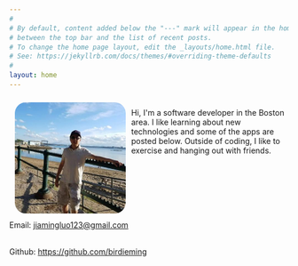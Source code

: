 ```yaml
---
#
# By default, content added below the "---" mark will appear in the home page
# between the top bar and the list of recent posts.
# To change the home page layout, edit the _layouts/home.html file.
# See: https://jekyllrb.com/docs/themes/#overriding-theme-defaults
#
layout: home
---
```


<div>

<img src="/assets/mypic.jpg" width="200" align="left" style="margin:10px;border-radius:10%"/>

<p style="padding-top:20px;margin-bottom:100px">
Hi, I'm a software developer in the Boston area. I like learning about new technologies and some of the apps are posted below. Outside of coding, I like to exercise and hanging out with friends. <br/><br/>

Email: jiamingluo123@gmail.com <br/><br/>

Github: https://github.com/birdieming <br/><br/>
</p>
</div>
